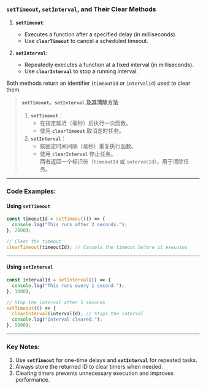 ### `setTimeout`, `setInterval`, and Their Clear Methods

<audio src="..\..\mp3\1.  __`setTimeo.mp3"></audio>

1. **`setTimeout`**:
   - Executes a function after a specified delay (in milliseconds).
   - Use **`clearTimeout`** to cancel a scheduled timeout.

2. **`setInterval`**:
   - Repeatedly executes a function at a fixed interval (in milliseconds).
   - Use **`clearInterval`** to stop a running interval.

Both methods return an identifier (`timeoutId` or `intervalId`) used to clear them.

> **`setTimeout`、`setInterval` 及其清除方法**  
>
> <audio src="..\..\mp3\`setTimeout`：  .mp3"></audio>
>
> 1. **`setTimeout`**：  
>    - 在指定延迟（毫秒）后执行一次函数。  
>    - 使用 **`clearTimeout`** 取消定时任务。  
> 2. **`setInterval`**：  
>    - 按固定时间间隔（毫秒）重复执行函数。  
>    - 使用 **`clearInterval`** 停止任务。  
>    两者返回一个标识符（`timeoutId` 或 `intervalId`），用于清除任务。

---

### Code Examples:

#### **Using `setTimeout`**
```javascript
const timeoutId = setTimeout(() => {
  console.log("This runs after 2 seconds.");
}, 2000);

// Clear the timeout
clearTimeout(timeoutId); // Cancels the timeout before it executes
```

---

#### **Using `setInterval`**
```javascript
const intervalId = setInterval(() => {
  console.log("This runs every 1 second.");
}, 1000);

// Stop the interval after 5 seconds
setTimeout(() => {
  clearInterval(intervalId); // Stops the interval
  console.log("Interval cleared.");
}, 5000);
```

---

### Key Notes:

<audio src="..\..\mp3\1.  Use __`setT.mp3"></audio>

1. Use **`setTimeout`** for one-time delays and **`setInterval`** for repeated tasks.  
2. Always store the returned ID to clear timers when needed.  
3. Clearing timers prevents unnecessary execution and improves performance.